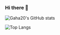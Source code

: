 ### Hi there 👋

![Gaha20's GitHub stats](https://github-readme-stats.vercel.app/api?username=gaha20&show_icons=true&theme=cobalt)

![Top Langs](https://github-readme-stats.vercel.app/api/top-langs/?username=gaha20&langs_count=8_icons=true&theme=cobalt)

<!--
**gaha20/gaha20** is a ✨ _special_ ✨ repository because its `README.md` (this file) appears on your GitHub profile.

Here are some ideas to get you started:

- 🔭 I’m currently working on ...
- 🌱 I’m currently learning ...
- 👯 I’m looking to collaborate on ...
- 🤔 I’m looking for help with ...
- 💬 Ask me about ...
- 📫 How to reach me: ...
- 😄 Pronouns: ...
- ⚡ Fun fact: ...
-->
